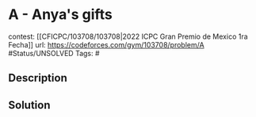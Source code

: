 # A - Anya's gifts

contest: [[CFICPC/103708/103708|2022 ICPC Gran Premio de Mexico 1ra Fecha]]
url: https://codeforces.com/gym/103708/problem/A
#Status/UNSOLVED
Tags: #

## Description

## Solution

